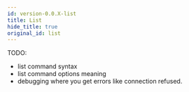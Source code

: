 ```yaml
---
id: version-0.0.X-list
title: List
hide_title: true
original_id: list
---
```


TODO:

- list command syntax
- list command options meaning
- debugging where you get errors like connection refused.